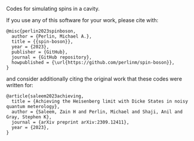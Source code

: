 Codes for simulating spins in a cavity.

If you use any of this software for your work, please cite with:
```
@misc{perlin2023spinboson,
  author = {Perlin, Michael A.},
  title = {{spin-boson}},
  year = {2023},
  publisher = {GitHub},
  journal = {GitHub repository},
  howpublished = {\url{https://github.com/perlinm/spin-boson}},
}
```
and consider additionally citing the original work that these codes were written for:
```
@article{saleem2023achieving,
  title = {Achieving the Heisenberg limit with Dicke States in noisy quantum meterology},
  author = {Saleem, Zain H and Perlin, Michael and Shaji, Anil and Gray, Stephen K},
  journal = {arXiv preprint arXiv:2309.12411},
  year = {2023},
}
```
